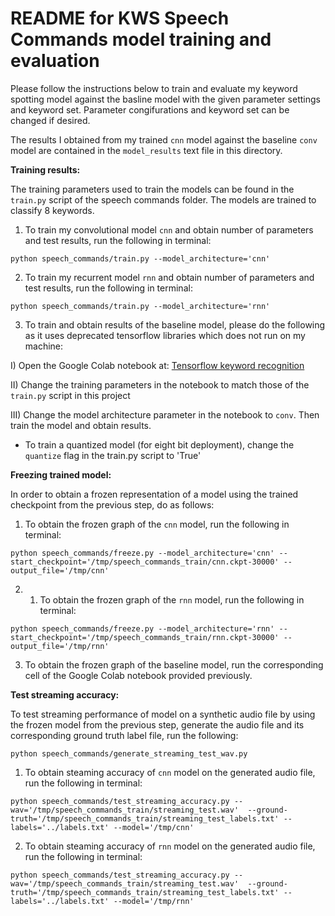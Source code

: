 # README for KWS Speech Commands model training and evaluation

Please follow the instructions below to train and evaluate my keyword spotting model against the basline model with the given parameter settings and keyword set. Parameter congifurations and keyword set can be changed if desired.

The results I obtained from my trained ``cnn`` model against the baseline ``conv`` model are contained 
in the ``model_results`` text file in this directory.

**Training results:**

The training parameters used to train the models can be found in the ``train.py`` script 
of the speech commands folder. The models are trained to classify 8 keywords.

1) To train my convolutional model ``cnn`` and obtain number of parameters and test results,
 run the following in terminal:
```
python speech_commands/train.py --model_architecture='cnn'
```
2) To train my recurrent model ``rnn`` and obtain number of parameters and test results,
 run the following in terminal:
```
python speech_commands/train.py --model_architecture='rnn'
```
3) To train and obtain results of the baseline model, please do the following as it uses deprecated 
tensorflow libraries which does not run on my machine:

I) Open the Google Colab notebook at: 
[Tensorflow keyword recognition](https://colab.research.google.com/github/tensorflow/docs/blob/master/site/en/tutorials/audio/simple_audio.ipynb#scrollTo=_4CK75DHz_OR) 

II) Change the training parameters in the notebook to match those of the ``train.py`` script in this project

III) Change the model architecture parameter in the notebook to ``conv``. Then train the model and obtain results.

- To train a quantized model (for eight bit deployment), change the ``quantize`` flag in the train.py script to 'True'

**Freezing trained model:**

In order to obtain a frozen representation of a model using the trained checkpoint from the previous step, do as follows:

1) To obtain the frozen graph of the ``cnn`` model, run the following in terminal:
```
python speech_commands/freeze.py --model_architecture='cnn' --start_checkpoint='/tmp/speech_commands_train/cnn.ckpt-30000' --output_file='/tmp/cnn'
```
2) 1) To obtain the frozen graph of the ``rnn`` model, run the following in terminal:
```
python speech_commands/freeze.py --model_architecture='rnn' --start_checkpoint='/tmp/speech_commands_train/rnn.ckpt-30000' --output_file='/tmp/rnn'
```
3) To obtain the frozen graph of the baseline model, run the corresponding cell of the Google Colab notebook provided previously.

**Test streaming accuracy:**

To test streaming performance of model on a synthetic audio file by using the frozen model from the previous step,
generate the audio file and its corresponding ground truth label file, run the following:
```
python speech_commands/generate_streaming_test_wav.py
```

1) To obtain steaming accuracy of ``cnn`` model on the generated audio file, run the following in terminal:
```
python speech_commands/test_streaming_accuracy.py --wav='/tmp/speech_commands_train/streaming_test.wav'  --ground-truth='/tmp/speech_commands_train/streaming_test_labels.txt' --labels='../labels.txt' --model='/tmp/cnn'
```
2) To obtain steaming accuracy of `rnn` model on the generated audio file, run the following in terminal:
```
python speech_commands/test_streaming_accuracy.py --wav='/tmp/speech_commands_train/streaming_test.wav'  --ground-truth='/tmp/speech_commands_train/streaming_test_labels.txt' --labels='../labels.txt' --model='/tmp/rnn'
```




